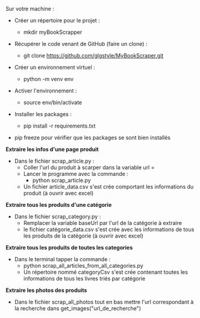 Sur votre machine :
- Créer un répertoire pour le projet : 
    - mkdir myBookScrapper
  
- Récupérer le code venant de GitHub (faire un clone) :

    - git clone https://github.com/glgstyle/MyBookScraper.git

- Créer un environnement virtuel : 
    - python -m venv env

- Activer l'environnement : 
    - source env/bin/activate 

- Installer les packages :
    - pip install -r requirements.txt

- pip freeze pour vérifier que les packages se sont bien installés

****Extraire les infos d'une page produit****

- Dans le fichier scrap_article.py :
   - Coller l'url du produit à scarper dans la variable url =
   - Lancer le programme avec la commande :
        - python scrap_article.py
   - Un fichier article_data.csv s'est crée comportant les informations du produit (à ouvrir avec excel)
   
****Extraire tous les produits d'une catégorie****

- Dans le fichier scrap_category.py :
    - Remplacer la variable baseUrl par l'url de la catégorie à extraire
    - le fichier catégorie_data.csv s'est crée avec les informations de tous les produits de la catégorie (à ouvrir avec excel)

****Extraire tous les produits de toutes les categories****
- Dans le terminal tapper la commande :
    - python scrap_all_articles_from_all_categories.py
    - Un répertoire nommé categoryCsv s'est crée contenant toutes les informations de tous les livres triés par catégorie

****Extraire les photos des produits****
- Dans le fichier scrap_all_photos tout en bas mettre l'url correspondant à la recherche dans get_images("url_de_recherche")
